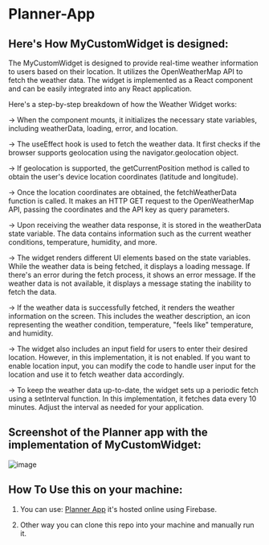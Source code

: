 # Planner-App

## Here's How MyCustomWidget is designed:
The MyCustomWidget is designed to provide real-time weather information to users based on their location. It utilizes the OpenWeatherMap API to fetch the weather data. The widget is implemented as a React component and can be easily integrated into any React application.

Here's a step-by-step breakdown of how the Weather Widget works:

-> When the component mounts, it initializes the necessary state variables, including weatherData, loading, error, and location.

-> The useEffect hook is used to fetch the weather data. It first checks if the browser supports geolocation using the navigator.geolocation object.

-> If geolocation is supported, the getCurrentPosition method is called to obtain the user's device location coordinates (latitude and longitude).

-> Once the location coordinates are obtained, the fetchWeatherData function is called. It makes an HTTP GET request to the OpenWeatherMap API, passing the coordinates and the API key as query parameters.

-> Upon receiving the weather data response, it is stored in the weatherData state variable. The data contains information such as the current weather conditions, temperature, humidity, and more.

-> The widget renders different UI elements based on the state variables. While the weather data is being fetched, it displays a loading message. If there's an error during the fetch process, it shows an error message. If the weather data is not available, it displays a message stating the inability to fetch the data.

-> If the weather data is successfully fetched, it renders the weather information on the screen. This includes the weather description, an icon representing the weather condition, temperature, "feels like" temperature, and humidity.

-> The widget also includes an input field for users to enter their desired location. However, in this implementation, it is not enabled. If you want to enable location input, you can modify the code to handle user input for the location and use it to fetch weather data accordingly.

-> To keep the weather data up-to-date, the widget sets up a periodic fetch using a setInterval function. In this implementation, it fetches data every 10 minutes. Adjust the interval as needed for your application.

## Screenshot of the Planner app with the implementation of MyCustomWidget:
![image](https://github.com/codingis4noobs2/Planner-App/assets/87560178/01a5a0c0-4359-479b-b807-36cb9ce7d6c5)

## How To Use this on your machine:

1. You can use: [Planner App](https://crackie-hakz-planner-app.web.app/) it's hosted online using Firebase.

2. Other way you can clone this repo into your machine and manually run it.

